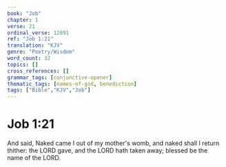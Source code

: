 ```yaml
---
book: "Job"
chapter: 1
verse: 21
ordinal_verse: 12891
ref: "Job 1:21"
translation: "KJV"
genre: "Poetry/Wisdom"
word_count: 32
topics: []
cross_references: []
grammar_tags: [conjunctive-opener]
thematic_tags: [names-of-god, benediction]
tags: ["Bible","KJV","Job"]
---
```


# Job 1:21

And said, Naked came I out of my mother's womb, and naked shall I return thither: the LORD gave, and the LORD hath taken away; blessed be the name of the LORD.
